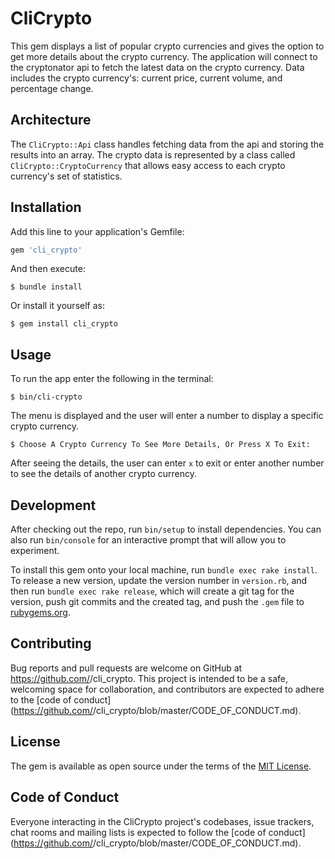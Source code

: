 # CliCrypto

This gem displays a list of popular crypto currencies and gives the option to get more details about the crypto currency.
The application will connect to the cryptonator api to fetch the latest data on the crypto currency.
Data includes the crypto currency's: current price, current volume, and percentage change.

## Architecture

The `CliCrypto::Api` class handles fetching data from the api and storing the results into an array.
The crypto data is represented by a class called `CliCrypto::CryptoCurrency` that allows easy access to each crypto currency's set of statistics.


## Installation

Add this line to your application's Gemfile:

```ruby
gem 'cli_crypto'
```

And then execute:

    $ bundle install

Or install it yourself as:

    $ gem install cli_crypto

## Usage

To run the app enter the following in the terminal:

    $ bin/cli-crypto

The menu is displayed and the user will enter a number to display a specific crypto currency.

    $ Choose A Crypto Currency To See More Details, Or Press X To Exit: 


After seeing the details, the user can enter `x` to exit or enter another number to see the details of another crypto currency.

## Development

After checking out the repo, run `bin/setup` to install dependencies. You can also run `bin/console` for an interactive prompt that will allow you to experiment.

To install this gem onto your local machine, run `bundle exec rake install`. To release a new version, update the version number in `version.rb`, and then run `bundle exec rake release`, which will create a git tag for the version, push git commits and the created tag, and push the `.gem` file to [rubygems.org](https://rubygems.org).

## Contributing

Bug reports and pull requests are welcome on GitHub at https://github.com/<github username>/cli_crypto. This project is intended to be a safe, welcoming space for collaboration, and contributors are expected to adhere to the [code of conduct](https://github.com/<github username>/cli_crypto/blob/master/CODE_OF_CONDUCT.md).

## License

The gem is available as open source under the terms of the [MIT License](https://opensource.org/licenses/MIT).

## Code of Conduct

Everyone interacting in the CliCrypto project's codebases, issue trackers, chat rooms and mailing lists is expected to follow the [code of conduct](https://github.com/<github username>/cli_crypto/blob/master/CODE_OF_CONDUCT.md).
